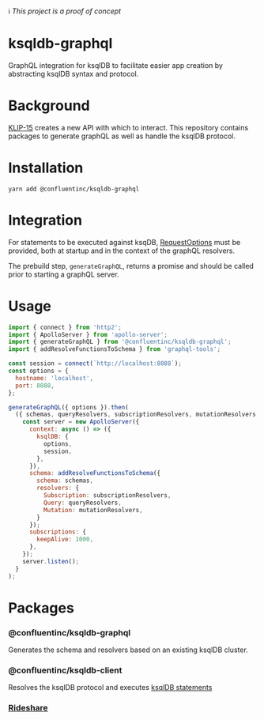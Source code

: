 ℹ️ *This project is a proof of concept*

# ksqldb-graphql
GraphQL integration for ksqlDB to facilitate easier app creation by abstracting ksqlDB syntax and protocol.

# Background
[KLIP-15](https://github.com/confluentinc/ksql/pull/4069) creates a new API with which to interact. This repository contains packages to generate graphQL as well as handle the ksqlDB protocol. 

# Installation
`yarn add @confluentinc/ksqldb-graphql`
 
# Integration
For statements to be executed against ksqDB, [RequestOptions](https://nodejs.org/api/http.html#http_http_request_options_callback) must be provided, both at startup and in the context of the graphQL resolvers.

The prebuild step, `generateGraphQL`, returns a promise and should be called prior to starting a graphQL server.

# Usage
```js
import { connect } from 'http2';
import { ApolloServer } from 'apollo-server';
import { generateGraphQL } from '@confluentinc/ksqldb-graphql';
import { addResolveFunctionsToSchema } from 'graphql-tools';

const session = connect(`http://localhost:8088`);
const options = {
  hostname: 'localhost',
  port: 8088,
};

generateGraphQL({ options }).then(
  ({ schemas, queryResolvers, subscriptionResolvers, mutationResolvers }) => {
    const server = new ApolloServer({
      context: async () => ({
        ksqlDB: {
          options,
          session,
        },
      }),
      schema: addResolveFunctionsToSchema({
        schema: schemas,
        resolvers: {
          Subscription: subscriptionResolvers,
          Query: queryResolvers,
          Mutation: mutationResolvers,
        }
      });
      subscriptions: {
        keepAlive: 1000,
      },
    });
    server.listen();
  }
);
```


# Packages
### @confluentinc/ksqldb-graphql
Generates the schema and resolvers based on an existing ksqlDB cluster.

### @confluentinc/ksqldb-client
Resolves the ksqlDB protocol and executes [ksqlDB statements](https://docs.confluent.io/current/ksql/docs/developer-guide/syntax-reference.html)

### [Rideshare](https://github.com/confluentinc/ksqldb-graphql/tree/master/packages/rideshare)

